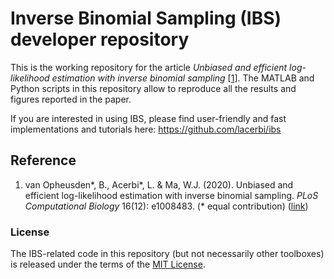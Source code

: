 # Inverse Binomial Sampling (IBS) developer repository

This is the working repository for the article *Unbiased and efficient log-likelihood estimation with inverse binomial sampling* [[1](#reference)]. The MATLAB and Python scripts in this repository allow to reproduce all the results and figures reported in the paper.

If you are interested in using IBS, please find user-friendly and fast implementations and tutorials here: https://github.com/lacerbi/ibs

## Reference

1. van Opheusden\*, B., Acerbi\*, L. & Ma, W.J. (2020). Unbiased and efficient log-likelihood estimation with inverse binomial sampling. *PLoS Computational Biology* 16(12): e1008483. (* equal contribution) ([link](https://journals.plos.org/ploscompbiol/article?id=10.1371/journal.pcbi.1008483))

### License

The IBS-related code in this repository (but not necessarily other toolboxes) is released under the terms of the [MIT License](https://github.com/basvanopheusden/ibs-development/blob/master/LICENSE).
